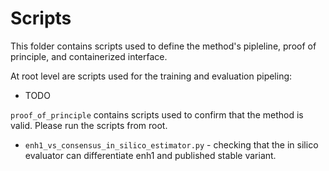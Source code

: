 # Scripts

This folder contains scripts used to define the method's pipleline, proof of principle, and containerized interface.

At root level are scripts used for the training and evaluation pipeling:

- TODO

`proof_of_principle` contains scripts used to confirm that the method is valid. Please run the scripts from root.

- `enh1_vs_consensus_in_silico_estimator.py` - checking that the in silico evaluator can differentiate enh1 and published stable variant.